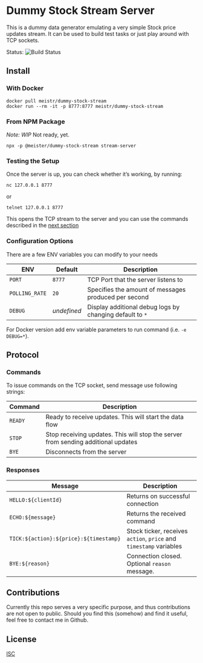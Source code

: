# Dummy Stock Stream Server

This is a dummy data generator emulating a very simple Stock price updates stream. It can be used to build test tasks or just play around with TCP sockets.

Status:
![Build Status](https://github.com/meister/dummy-stock-stream/actions/workflows/node.js.yml/badge.svg)

## Install

### With Docker

```
docker pull meistr/dummy-stock-stream
docker run --rm -it -p 8777:8777 meistr/dummy-stock-stream
```

### From NPM Package

*Note: WIP* Not ready, yet.
```
npx -p @meister/dummy-stock-stream stream-server
```

### Testing the Setup

Once the server is up, you can check whether it’s working, by running:
```
nc 127.0.0.1 8777
```
or
```
telnet 127.0.0.1 8777
```

This opens the TCP stream to the server and you can use the commands described in the [next section](#protocol)

### Configuration Options

There are a few ENV variables you can modify to your needs

ENV | Default | Description
--- | --- | ---
`PORT` | `8777` | TCP Port that the server listens to
`POLLING_RATE` | `20` | Specifies the amount of messages produced per second
`DEBUG` | _undefined_ | Display additional debug logs by changing default to `*`

For Docker version add env variable parameters to run command (i.e. `-e DEBUG=*`).

## Protocol

### Commands

To issue commands on the TCP socket, send message use following strings:

Command | Description
---     | ---
`READY` | Ready to receive updates. This will start the data flow
`STOP`  | Stop receiving updates. This will stop the server from sending additional updates
`BYE`   | Disconnects from the server

### Responses

Message | Description
---     | ---
`HELLO:${clientId}` | Returns on successful connection
`ECHO:${message}`   | Returns the received command
`TICK:${action}:${price}:${timestamp}` | Stock ticker, receives `action`, `price` and `timestamp` variables
`BYE:${reason}`     | Connection closed. Optional `reason` message.

## Contributions

Currently this repo serves a very specific purpose, and thus contributions are not open to public. Should you find this (somehow) and find it useful, feel free to contact me in Github.

## License

[ISC](../blob/master/LICENSE)
